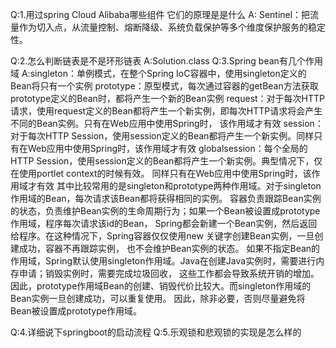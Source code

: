 Q:1.用过spring Cloud Alibaba哪些组件 它们的原理是是什么
A: Sentinel：把流量作为切入点，从流量控制、熔断降级、系统负载保护等多个维度保护服务的稳定性。
   
Q:2.怎么判断链表是不是环形链表
A:Solution.class 
Q:3.Spring bean有几个作用域
A:singleton：单例模式，在整个Spring IoC容器中，使用singleton定义的Bean将只有一个实例
  prototype：原型模式，每次通过容器的getBean方法获取prototype定义的Bean时，都将产生一个新的Bean实例
  request：对于每次HTTP请求，使用request定义的Bean都将产生一个新实例，即每次HTTP请求将会产生不同的Bean实例。只有在Web应用中使用Spring时，
  该作用域才有效
  session：对于每次HTTP Session，使用session定义的Bean都将产生一个新实例。同样只有在Web应用中使用Spring时，该作用域才有效
  globalsession：每个全局的HTTP Session，使用session定义的Bean都将产生一个新实例。典型情况下，仅在使用portlet context的时候有效。
  同样只有在Web应用中使用Spring时，该作用域才有效
  其中比较常用的是singleton和prototype两种作用域。对于singleton作用域的Bean，每次请求该Bean都将获得相同的实例。
  容器负责跟踪Bean实例的状态，负责维护Bean实例的生命周期行为；如果一个Bean被设置成prototype作用域，程序每次请求该id的Bean，
  Spring都会新建一个Bean实例，然后返回给程序。在这种情况下，Spring容器仅仅使用new 关键字创建Bean实例，一旦创建成功，容器不再跟踪实例，
  也不会维护Bean实例的状态。
  如果不指定Bean的作用域，Spring默认使用singleton作用域。Java在创建Java实例时，需要进行内存申请；销毁实例时，需要完成垃圾回收，
  这些工作都会导致系统开销的增加。因此，prototype作用域Bean的创建、销毁代价比较大。而singleton作用域的Bean实例一旦创建成功，可以重复使用。
  因此，除非必要，否则尽量避免将Bean被设置成prototype作用域。
  
Q:4.详细说下springboot的启动流程
Q:5.乐观锁和悲观锁的实现是怎么样的